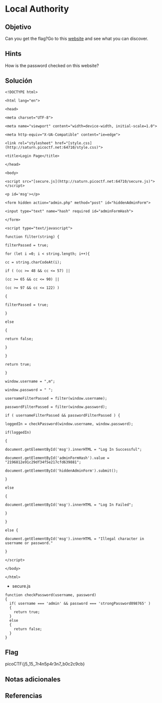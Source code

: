 # Local Authority

## Objetivo

Can you get the flag?Go to this [website](http://saturn.picoctf.net:64710/) and see what you can discover.

## Hints

How is the password checked on this website?

## Solución

```
<!DOCTYPE html>

<html lang="en">

<head>

<meta charset="UTF-8">

<meta name="viewport" content="width=device-width, initial-scale=1.0">

<meta http-equiv="X-UA-Compatible" content="ie=edge">

<link rel="stylesheet" href="[style.css](http://saturn.picoctf.net:64710/style.css)">

<title>Login Page</title>

</head>

<body>

<script src="[secure.js](http://saturn.picoctf.net:64710/secure.js)"></script>

<p id='msg'></p>

<form hidden action="admin.php" method="post" id="hiddenAdminForm">

<input type="text" name="hash" required id="adminFormHash">

</form>

<script type="text/javascript">

function filter(string) {

filterPassed = true;

for (let i =0; i < string.length; i++){

cc = string.charCodeAt(i);

if ( (cc >= 48 && cc <= 57) ||

(cc >= 65 && cc <= 90) ||

(cc >= 97 && cc <= 122) )

{

filterPassed = true;

}

else

{

return false;

}

}

return true;

}

window.username = ",m";

window.password = " ";

usernameFilterPassed = filter(window.username);

passwordFilterPassed = filter(window.password);

if ( usernameFilterPassed && passwordFilterPassed ) {

loggedIn = checkPassword(window.username, window.password);

if(loggedIn)

{

document.getElementById('msg').innerHTML = "Log In Successful";

document.getElementById('adminFormHash').value = "2196812e91c29df34f5e217cfd639881";

document.getElementById('hiddenAdminForm').submit();

}

else

{

document.getElementById('msg').innerHTML = "Log In Failed";

}

}

else {

document.getElementById('msg').innerHTML = "Illegal character in username or password."

}

</script>

</body>

</html>
```

- secure.js
```
function checkPassword(username, password)
{
  if( username === 'admin' && password === 'strongPassword098765' )
  {
    return true;
  }
  else
  {
    return false;
  }
}
```

## Flag

picoCTF{j5_15_7r4n5p4r3n7_b0c2c9cb}

## Notas adicionales

## Referencias
